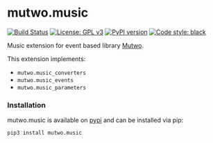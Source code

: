 # mutwo.music

[![Build Status](https://circleci.com/gh/mutwo-org/mutwo.music.svg?style=shield)](https://circleci.com/gh/mutwo-org/mutwo.music)
[![License: GPL v3](https://img.shields.io/badge/License-GPLv3-blue.svg)](https://www.gnu.org/licenses/gpl-3.0)
[![PyPI version](https://badge.fury.io/py/mutwo.music.svg)](https://badge.fury.io/py/mutwo.music)
[![Code style: black](https://img.shields.io/badge/code%20style-black-000000.svg)](https://github.com/psf/black)

Music extension for event based library [Mutwo](https://github.com/mutwo-org/mutwo.core).

This extension implements:

- `mutwo.music_converters`
- `mutwo.music_events`
- `mutwo.music_parameters`

### Installation

mutwo.music is available on [pypi](https://pypi.org/project/mutwo.music/) and can be installed via pip:

```sh
pip3 install mutwo.music
```
